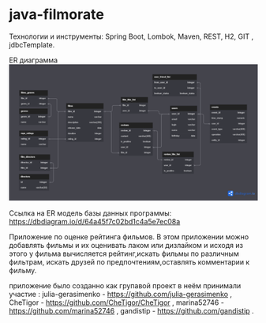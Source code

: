 # java-filmorate

Технологии и инструменты:
Spring Boot, Lombok, Maven, REST, H2, GIT , jdbcTemplate.

ER диаграмма
![plot](./ER-model.png)

Ссылка на ER модель базы данных программы: https://dbdiagram.io/d/64a45f7c02bd1c4a5e7ec08a

Приложение по оценке рейтинга фильмов.
В этом приложении можно добавлять фильмы и их оценивать лаком или дизлайком и исходя из этого у фильма вычисляется
рейтинг,искать фильмы по различным фильтрам, искать друзей по предпочтениям,оставлять комментарии к фильму.

приложение было созданно как групавой проект 
в неём принимали участие :
julia-gerasimenko - https://github.com/julia-gerasimenko ,
CheTigor - https://github.com/CheTigor/CheTigor ,
marina52746 - https://github.com/marina52746 ,
gandistip - https://github.com/gandistip .